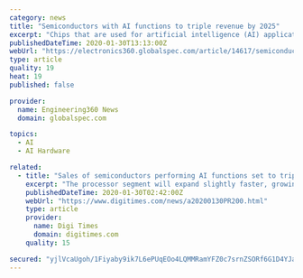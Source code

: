 ```yaml
---
category: news
title: "Semiconductors with AI functions to triple revenue by 2025"
excerpt: "Chips that are used for artificial intelligence (AI) applications are set for massive growth in the next five years as use of the technology expands across a variety of markets, according to new research from IHS Markit. Memory and processing semiconductors with AI functions will grow to $128.9 billion in 2025, three times the $42.8 billion ..."
publishedDateTime: 2020-01-30T13:13:00Z
webUrl: "https://electronics360.globalspec.com/article/14617/semiconductors-with-ai-functions-to-triple-revenue-by-2025"
type: article
quality: 19
heat: 19
published: false

provider:
  name: Engineering360 News
  domain: globalspec.com

topics:
  - AI
  - AI Hardware

related:
  - title: "Sales of semiconductors performing AI functions set to triple by 2025, says IHS"
    excerpt: "The processor segment will expand slightly faster, growing to US$68.5 billion in 2025, up from US$22.2 billion in 2019. AI chips are used widely in various markets, including automotive, communication, computers, consumer electronics, industrial and healthcare. The largest single market for memory devices in AI applications is the computer ..."
    publishedDateTime: 2020-01-30T02:42:00Z
    webUrl: "https://www.digitimes.com/news/a20200130PR200.html"
    type: article
    provider:
      name: Digi Times
      domain: digitimes.com
    quality: 15

secured: "yjlVcaUgoh/1Fiyaby9ik7L6ePUqEOo4LQMMRamYFZ0c7srnZSORf6G1D4YJaV37Rr7GliwdQlvBokxsCrA+f6ijV0f/fBF7GJULXD096jC6jpvdXOAStYl8v/Hj11Yp+a6LAuETEeR2J7k5iCG9mftejWSeMVnkDB6tY7679X86FrwQbSbpLclwqbMqTcZDeUp3uCVu20UiLiP09vGKLou5VtwYOZ7RiUjMZBaC0yI3enlWN5YYRd+mgwHGcPCxLMEpYMI+hMlqtirRHaUmJi8PfCrCBYhkLA+WBXTs2gQ2VQnpK3JSPMbl0DnQtUw4;M2GB6jU6au6E9lgr/RFssQ=="
---
```



